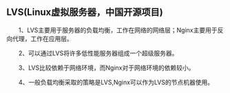 ## LVS(Linux虚拟服务器，中国开源项目)

&emsp;&emsp;1、LVS主要用于服务器的负载均衡，工作在网络的网络层；Nginx主要用于反向代理，工作在应用层。

&emsp;&emsp;2、可以通过LVS将许多低性能服务器组成一个超级服务器。

&emsp;&emsp;3、LVS比较依赖于网络环境，而Nginx对于网络环境的依赖较小。

&emsp;&emsp;4、一般负载均衡采取的策略是LVS,Nginx可以作为LVS的节点机器使用。
